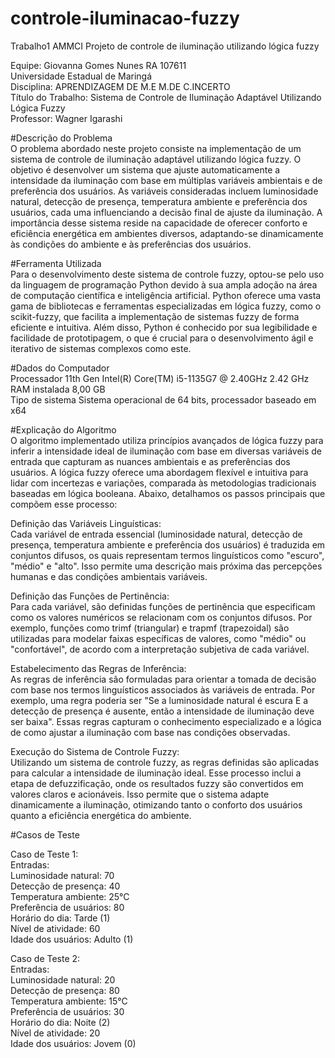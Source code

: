 # controle-iluminacao-fuzzy
Trabalho1 AMMCI Projeto de controle de iluminação utilizando lógica fuzzy


Equipe: Giovanna Gomes Nunes RA 107611  
Universidade Estadual de Maringá  
Disciplina: APRENDIZAGEM DE M.E M.DE C.INCERTO  
Título do Trabalho: Sistema de Controle de Iluminação Adaptável Utilizando Lógica Fuzzy  
Professor: Wagner Igarashi  


#Descrição do Problema  
O problema abordado neste projeto consiste na implementação de um sistema de controle de iluminação adaptável utilizando lógica fuzzy. O objetivo é desenvolver um sistema que ajuste automaticamente a intensidade da iluminação com base em múltiplas variáveis ambientais e de preferência dos usuários. As variáveis consideradas incluem luminosidade natural, detecção de presença, temperatura ambiente e preferência dos usuários, cada uma influenciando a decisão final de ajuste da iluminação. A importância desse sistema reside na capacidade de oferecer conforto e eficiência energética em ambientes diversos, adaptando-se dinamicamente às condições do ambiente e às preferências dos usuários.

#Ferramenta Utilizada  
Para o desenvolvimento deste sistema de controle fuzzy, optou-se pelo uso da linguagem de programação Python devido à sua ampla adoção na área de computação científica e inteligência artificial. Python oferece uma vasta gama de bibliotecas e ferramentas especializadas em lógica fuzzy, como o scikit-fuzzy, que facilita a implementação de sistemas fuzzy de forma eficiente e intuitiva. Além disso, Python é conhecido por sua legibilidade e facilidade de prototipagem, o que é crucial para o desenvolvimento ágil e iterativo de sistemas complexos como este.

#Dados do Computador  
Processador	11th Gen Intel(R) Core(TM) i5-1135G7 @ 2.40GHz  2.42 GHz  
RAM instalada	8,00 GB  
Tipo de sistema	Sistema operacional de 64 bits, processador baseado em x64  


#Explicação do Algoritmo  
O algoritmo implementado utiliza princípios avançados de lógica fuzzy para inferir a intensidade ideal de iluminação com base em diversas variáveis de entrada que capturam as nuances ambientais e as preferências dos usuários. A lógica fuzzy oferece uma abordagem flexível e intuitiva para lidar com incertezas e variações, comparada às metodologias tradicionais baseadas em lógica booleana. Abaixo, detalhamos os passos principais que compõem esse processo:

Definição das Variáveis Linguísticas:  
Cada variável de entrada essencial (luminosidade natural, detecção de presença, temperatura ambiente e preferência dos usuários) é traduzida em conjuntos difusos, os quais representam termos linguísticos como "escuro", "médio" e "alto". Isso permite uma descrição mais próxima das percepções humanas e das condições ambientais variáveis.

Definição das Funções de Pertinência:  
Para cada variável, são definidas funções de pertinência que especificam como os valores numéricos se relacionam com os conjuntos difusos. Por exemplo, funções como trimf (triangular) e trapmf (trapezoidal) são utilizadas para modelar faixas específicas de valores, como "médio" ou "confortável", de acordo com a interpretação subjetiva de cada variável.

Estabelecimento das Regras de Inferência:  
As regras de inferência são formuladas para orientar a tomada de decisão com base nos termos linguísticos associados às variáveis de entrada. Por exemplo, uma regra poderia ser "Se a luminosidade natural é escura E a detecção de presença é ausente, então a intensidade de iluminação deve ser baixa". Essas regras capturam o conhecimento especializado e a lógica de como ajustar a iluminação com base nas condições observadas.

Execução do Sistema de Controle Fuzzy:  
Utilizando um sistema de controle fuzzy, as regras definidas são aplicadas para calcular a intensidade de iluminação ideal. Esse processo inclui a etapa de defuzzificação, onde os resultados fuzzy são convertidos em valores claros e acionáveis. Isso permite que o sistema adapte dinamicamente a iluminação, otimizando tanto o conforto dos usuários quanto a eficiência energética do ambiente.

#Casos de Teste  

Caso de Teste 1:  
Entradas:      
Luminosidade natural: 70  
Detecção de presença: 40  
Temperatura ambiente: 25°C  
Preferência de usuários: 80  
Horário do dia: Tarde (1)  
Nível de atividade: 60  
Idade dos usuários: Adulto (1)  

Caso de Teste 2:  
Entradas:  
Luminosidade natural: 20  
Detecção de presença: 80  
Temperatura ambiente: 15°C  
Preferência de usuários: 30  
Horário do dia: Noite (2)  
Nível de atividade: 20  
Idade dos usuários: Jovem (0)  
